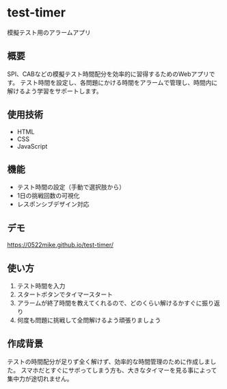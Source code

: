 # test-timer
模擬テスト用のアラームアプリ

## 概要
SPI、CABなどの模擬テスト時間配分を効率的に習得するためのWebアプリです。
テスト時間を設定し、各問題にかける時間をアラームで管理し、時間内に解けるよう学習をサポートします。

## 使用技術
- HTML
- CSS
- JavaScript

## 機能
- テスト時間の設定（手動で選択肢から）
- 1日の挑戦回数の可視化
- レスポンシブデザイン対応

## デモ
https://0522mike.github.io/test-timer/

## 使い方
1. テスト時間を入力
2. スタートボタンでタイマースタート
3. アラームが終了時間を教えてくれるので、どのくらい解けるかすぐに振り返り
4. 何度も問題に挑戦して全問解けるよう頑張りましょう

## 作成背景
テストの時間配分が足りず全く解けず、効率的な時間管理のために作成しました。
スマホだとすぐにサボってしまう方も、大きなタイマーを見る事によって集中力が途切れません。
